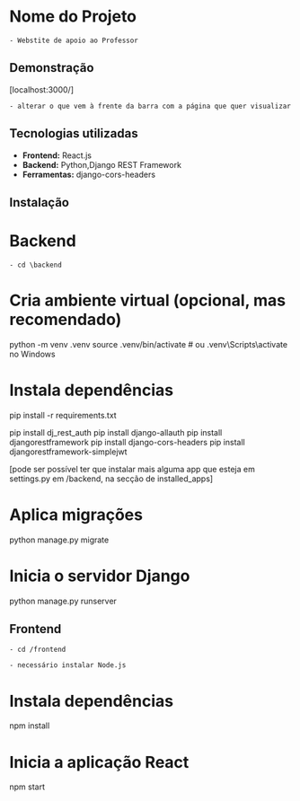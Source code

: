# Nome do Projeto

    - Webstite de apoio ao Professor 

## Demonstração

[localhost:3000/]

    - alterar o que vem à frente da barra com a página que quer visualizar


## Tecnologias utilizadas

- **Frontend:** React.js
- **Backend:** Python,Django REST Framework
- **Ferramentas:** django-cors-headers

## Instalação

# Backend 
    - cd \backend

# Cria ambiente virtual (opcional, mas recomendado)
python -m venv .venv
source .venv/bin/activate  # ou .venv\Scripts\activate no Windows

# Instala dependências
pip install -r requirements.txt

pip install dj_rest_auth
pip install django-allauth
pip install djangorestframework
pip install django-cors-headers
pip install djangorestframework-simplejwt

[pode ser possível ter que instalar mais alguma app que esteja em settings.py em /backend, na secção de installed_apps]

# Aplica migrações
python manage.py migrate

# Inicia o servidor Django
python manage.py runserver


## Frontend
    - cd /frontend

    - necessário instalar Node.js

# Instala dependências
npm install

# Inicia a aplicação React
npm start
